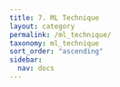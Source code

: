 ```yaml
---
title: 7. ML Technique
layout: category
permalink: /ml_technique/
taxonomy: ml_technique
sort_order: "ascending"
sidebar:
  nav: docs
---
```

